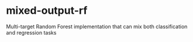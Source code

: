 # mixed-output-rf
Multi-target Random Forest implementation that can mix both classification and regression tasks
